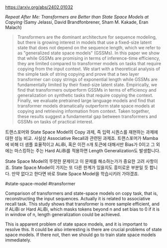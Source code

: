 https://arxiv.org/abs/2402.01032

*Repeat After Me: Transformers are Better than State Space Models at Copying* (Samy Jelassi, David Brandfonbrener, Sham M. Kakade, Eran Malach)

> Transformers are the dominant architecture for sequence modeling, but there is growing interest in models that use a fixed-size latent state that does not depend on the sequence length, which we refer to as "generalized state space models" (GSSMs). In this paper we show that while GSSMs are promising in terms of inference-time efficiency, they are limited compared to transformer models on tasks that require copying from the input context. We start with a theoretical analysis of the simple task of string copying and prove that a two layer transformer can copy strings of exponential length while GSSMs are fundamentally limited by their fixed-size latent state. Empirically, we find that transformers outperform GSSMs in terms of efficiency and generalization on synthetic tasks that require copying the context. Finally, we evaluate pretrained large language models and find that transformer models dramatically outperform state space models at copying and retrieving information from context. Taken together, these results suggest a fundamental gap between transformers and GSSMs on tasks of practical interest.

트랜스포머와 State Space Model의 Copy 과제, 즉 입력 시퀀스를 재현하는 과제에 대한 성능 비교. 사실상 Associative Recall과 관련된 과제죠. 트랜스포머가 Mamba에 비해 더 샘플 효율적이고 ALiBi, 혹은 이전 n개 토큰에 대해서만 Bias가 0이고 그 외에는 마스킹하는 주는 Hard ALiBi를 적용하면 Length Generalization도 발생합니다.

State Space Model의 뚜렷한 문제이고 이 문제를 해소하는가가 중요한 고려 사항이죠. State Space Model이 가지는 또 다른 한계가 있을지도 흥미로운 부분일 듯 합니다. 만약 없다고 한다면 바로 State Space Model을 학습시키러 가야겠죠.

#state-space-model #transformer 

Comparison of transformers and state-space models on copy task, that is, reconstructing the input sequences. Actually it is related to associative recall task. This study shows that transformer is more sample efficient, and if ALiBi or Hard ALiBi, which masks tokens beyond n and set bias to 0 if it is in window of n, length generalization could be achieved.

This is apparent problem of state space models, and it is important to resolve this. It could be also interesting is there are crucial problems of state space models. If there not, then we should go to train state space models immediately.